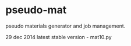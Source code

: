 pseudo-mat
==========

pseudo materials generator and job management.

29 dec 2014
latest stable version - mat10.py
